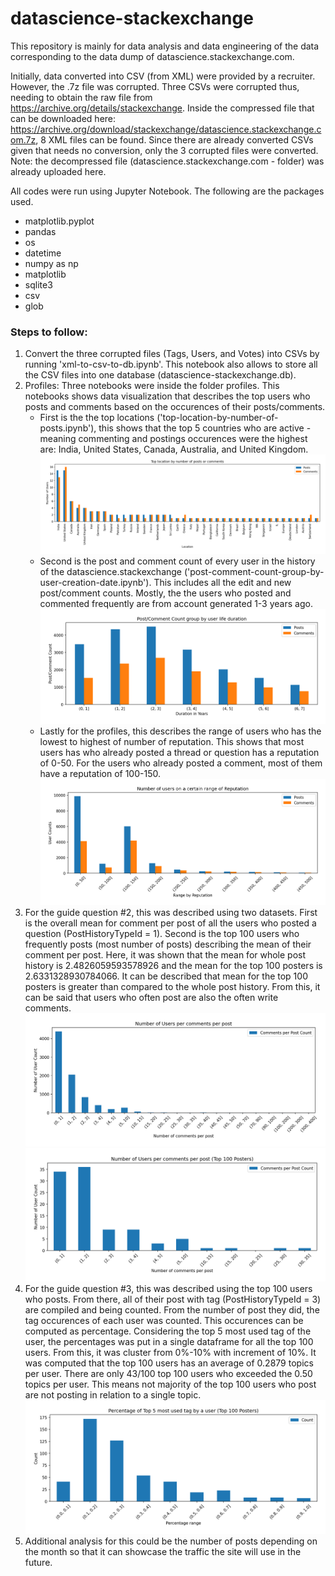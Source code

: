 # datascience-stackexchange
This repository is mainly for data analysis and data engineering of the data corresponding to the data dump of datascience.stackexchange.com.

Initially, data converted into CSV (from XML) were provided by a recruiter. However, the .7z file was corrupted. Three CSVs were corrupted thus, needing to obtain the raw file from https://archive.org/details/stackexchange. Inside the compressed file that can be downloaded here: https://archive.org/download/stackexchange/datascience.stackexchange.com.7z, 8 XML files can be found. Since there are already converted CSVs given that needs no conversion, only the 3 corrupted files were converted. Note: the decompressed file (datascience.stackexchange.com - folder) was already uploaded here.

All codes were run using Jupyter Notebook. The following are the packages used.
* matplotlib.pyplot
* pandas
* os
* datetime
* numpy as np
* matplotlib
* sqlite3
* csv
* glob

<h3>Steps to follow:</h3>

1. Convert the three corrupted files (Tags, Users, and Votes) into CSVs by running 'xml-to-csv-to-db.ipynb'. This notebook also allows to store all the CSV files into one database (datascience-stackexchange.db). 
2. Profiles:
  Three notebooks were inside the folder profiles. This notebooks shows data visualization that describes the top users who posts and comments based on the occurences of their posts/comments. 
    * First is the the top locations ('top-location-by-number-of-posts.ipynb'), this shows that the top 5 countries who are active - meaning commenting and postings occurences were the highest are: India, United States, Canada, Australia, and United Kingdom. ![top-location-by-number-of-posts-top-100](https://github.com/radlysevilla/datascience-stackexchange/blob/main/plots/top-location-by-number-of-posts-top-100.png)
    * Second is the post and comment count of every user in the history of the datascience.stackexchange ('post-comment-count-group-by-user-creation-date.ipynb'). This includes all the edit and new post/comment counts. Mostly, the the users who posted and commented frequently are from account generated 1-3 years ago. ![post-comment-count-group-by-user-creation-date](https://github.com/radlysevilla/datascience-stackexchange/blob/main/plots/post-comment-count-group-by-user-creation-date.png)
    * Lastly for the profiles, this describes the range of users who has the lowest to highest of number of reputation. This shows that most users has who already posted a thread or question has a reputation of 0-50. For the users who already posted a comment, most of them have a reputation of 100-150. ![user-count-group-by-reputation-range-0-500](https://github.com/radlysevilla/datascience-stackexchange/blob/main/plots/user-count-group-by-reputation-range-0-500.png)
3. For the guide question #2, this was described using two datasets. First is the overall mean for comment per post of all the users who posted a question (PostHistoryTypeId = 1). Second is the top 100 users who frequently posts (most number of posts) describing the mean of their comment per post. Here, it was shown that the mean for whole post history is 2.4826059593578926 and the mean for the top 100 posters is 2.6331328930784066. It can be described that mean for the top 100 posters is greater than compared to the whole post history. From this, it can be said that users who often post are also the often write comments. ![comments-per-post-question-all-val](https://github.com/radlysevilla/datascience-stackexchange/blob/main/plots/comments-per-post-question-all-val.png) ![comments-per-post-question-0-35](https://github.com/radlysevilla/datascience-stackexchange/blob/main/plots/comments-per-post-question-0-35.png)
4. For the guide question #3, this was described using the top 100 users who posts. From there, all of their post with tag (PostHistoryTypeId = 3) are compiled and being counted. From the number of post they did, the tag occurences of each user was counted. This occurences can be computed as percentage. Considering the top 5 most used tag of the user, the percentages was put in a single dataframe for all the top 100 users. From this, it was cluster from 0%-10% with increment of 10%. It was computed that the top 100 users has an average of 0.2879 topics per user. There are only 43/100 top 100 users who exceeded the 0.50 topics per user. This means not majority of the top 100 users who post are not posting in relation to a single topic. ![percentage-tag-user](https://github.com/radlysevilla/datascience-stackexchange/blob/main/plots/percentage-tag-user.png)
5. Additional analysis for this could be the number of posts depending on the month so that it can showcase the traffic the site will use in the future.

   
